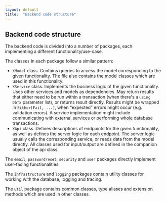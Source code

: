 ```yaml
---
layout: default
title:  "Backend code structure"
---
```


## Backend code structure

The backend code is divided into a number of packages, each implementing a different functionality/use-case.

The classes in each package follow a similar pattern:

* `XModel` class. Contains queries to access the model corresponding to the given functionality. The file also contains
the model classes which are used in this functionality.
* `XService` class. Implements the business logic of the given functionality. Uses other services and models as
dependencies. May return results that either need to be run within a transaction (when there's a `using DbTx` parameter
list), or returns result directly. Results might be wrapped in `Either[Fail, ...]`, when "expected" errors might occur
(e.g. validation errors). A service implementation might include communicating with external services or performing
whole database transactions.
* `XApi` class. Defines descriptions of endpoints for the given functionality, as well as defines the server logic
for each endpoint. The server logic usually calls the corresponding service, or reads data from the model directly. All
classes used for input/output are defined in the companion object of the api class.

The `email`, `passwordreset`, `security` and `user` packages directly implement user-facing functionalities.

The `infrastructure` and `logging` packages contain utility classes for working with the database, logging and tracing.

The `util` package contains common classes, type aliases and extension methods which are used in other classes.
